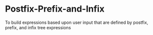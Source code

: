 # Postfix-Prefix-and-Infix
To build expressions based upon user input that are defined by postfix, prefix, and infix tree expressions
